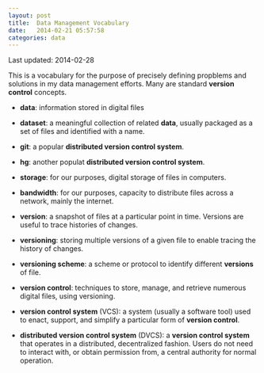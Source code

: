 ```yaml
---
layout: post
title:  Data Management Vocabulary
date:   2014-02-21 05:57:58
categories: data
---
```


Last updated: 2014-02-28

This is a vocabulary for the purpose of precisely defining propblems and solutions in my data management efforts. Many are standard **version control** concepts.


- **data**: information stored in digital files
- **dataset**: a meaningful collection of related **data**, usually packaged as a set of files and identified with a name.

- **git**: a popular **distributed version control system**.
- **hg**: another populat **distributed version control system**.

- **storage**: for our purposes, digital storage of files in computers.
- **bandwidth**: for our purposes, capacity to distribute files across a network, mainly the internet.

- **version**: a snapshot of files at a particular point in time. Versions are useful to trace histories of changes.
- **versioning**: storing multiple versions of a given file to enable tracing the history of changes.
- **versioning scheme**: a scheme or protocol to identify different **versions** of file.
- **version control**: techniques to store, manage, and retrieve numerous digital files, using versioning.
- **version control system** (VCS): a system (usually a software tool) used to enact, support, and simplify a particular form of **version control**.
- **distributed version control system** (DVCS): a **version control system** that operates in a distributed, decentralized fashion. Users do not need to interact with, or obtain permission from, a central authority for normal operation.
